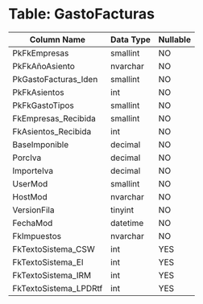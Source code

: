 # Table: GastoFacturas

| Column Name | Data Type | Nullable |
|-------------|-----------|----------|
| PkFkEmpresas | smallint | NO |
| PkFkAñoAsiento | nvarchar | NO |
| PkGastoFacturas_Iden | smallint | NO |
| PkFkAsientos | int | NO |
| PkFkGastoTipos | smallint | NO |
| FkEmpresas_Recibida | smallint | NO |
| FkAsientos_Recibida | int | NO |
| BaseImponible | decimal | NO |
| PorcIva | decimal | NO |
| ImporteIva | decimal | NO |
| UserMod | smallint | NO |
| HostMod | nvarchar | NO |
| VersionFila | tinyint | NO |
| FechaMod | datetime | NO |
| FkImpuestos | nvarchar | NO |
| FkTextoSistema_CSW | int | YES |
| FkTextoSistema_EI | int | YES |
| FkTextoSistema_IRM | int | YES |
| FkTextoSistema_LPDRtf | int | YES |
